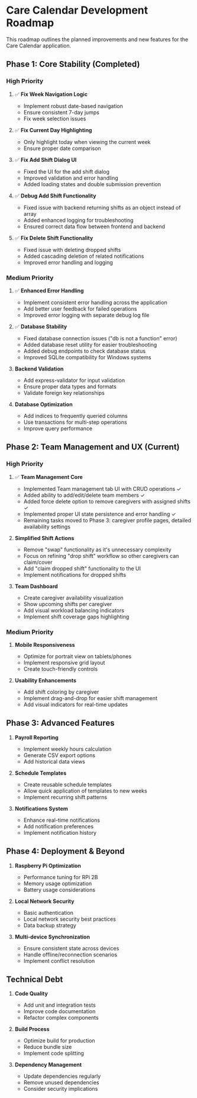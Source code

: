 # Care Calendar Development Roadmap

This roadmap outlines the planned improvements and new features for the Care Calendar application.

## Phase 1: Core Stability (Completed)

### High Priority

1. ✅ **Fix Week Navigation Logic**
   - Implement robust date-based navigation
   - Ensure consistent 7-day jumps
   - Fix week selection issues

2. ✅ **Fix Current Day Highlighting**
   - Only highlight today when viewing the current week
   - Ensure proper date comparison

3. ✅ **Fix Add Shift Dialog UI**
   - Fixed the UI for the add shift dialog
   - Improved validation and error handling
   - Added loading states and double submission prevention
   
4. ✅ **Debug Add Shift Functionality**
   - Fixed issue with backend returning shifts as an object instead of array
   - Added enhanced logging for troubleshooting
   - Ensured correct data flow between frontend and backend
   
5. ✅ **Fix Delete Shift Functionality**
   - Fixed issue with deleting dropped shifts
   - Added cascading deletion of related notifications
   - Improved error handling and logging

### Medium Priority

1. ✅ **Enhanced Error Handling**
   - Implement consistent error handling across the application
   - Add better user feedback for failed operations
   - Improved error logging with separate debug log file

2. ✅ **Database Stability**
   - Fixed database connection issues ("db is not a function" error)
   - Added database reset utility for easier troubleshooting
   - Added debug endpoints to check database status
   - Improved SQLite compatibility for Windows systems

3. **Backend Validation**
   - Add express-validator for input validation
   - Ensure proper data types and formats
   - Validate foreign key relationships

4. **Database Optimization**
   - Add indices to frequently queried columns
   - Use transactions for multi-step operations
   - Improve query performance

## Phase 2: Team Management and UX (Current)

### High Priority

1. ✅ **Team Management Core**
   - Implemented Team management tab UI with CRUD operations ✓
   - Added ability to add/edit/delete team members ✓
   - Added force delete option to remove caregivers with assigned shifts ✓
   - Implemented proper UI state persistence and error handling ✓
   - Remaining tasks moved to Phase 3: caregiver profile pages, detailed availability settings

2. **Simplified Shift Actions**
   - Remove "swap" functionality as it's unnecessary complexity
   - Focus on refining "drop shift" workflow so other caregivers can claim/cover
   - Add "claim dropped shift" functionality to the UI
   - Implement notifications for dropped shifts

3. **Team Dashboard**
   - Create caregiver availability visualization
   - Show upcoming shifts per caregiver
   - Add visual workload balancing indicators
   - Implement shift coverage gaps highlighting

### Medium Priority

1. **Mobile Responsiveness**
   - Optimize for portrait view on tablets/phones
   - Implement responsive grid layout
   - Create touch-friendly controls

2. **Usability Enhancements**
   - Add shift coloring by caregiver
   - Implement drag-and-drop for easier shift management
   - Add visual indicators for real-time updates

## Phase 3: Advanced Features

1. **Payroll Reporting**
   - Implement weekly hours calculation
   - Generate CSV export options
   - Add historical data views

2. **Schedule Templates**
   - Create reusable schedule templates
   - Allow quick application of templates to new weeks
   - Implement recurring shift patterns

3. **Notifications System**
   - Enhance real-time notifications
   - Add notification preferences
   - Implement notification history

## Phase 4: Deployment & Beyond

1. **Raspberry Pi Optimization**
   - Performance tuning for RPi 2B
   - Memory usage optimization
   - Battery usage considerations

2. **Local Network Security**
   - Basic authentication
   - Local network security best practices
   - Data backup strategy

3. **Multi-device Synchronization**
   - Ensure consistent state across devices
   - Handle offline/reconnection scenarios
   - Implement conflict resolution

## Technical Debt

1. **Code Quality**
   - Add unit and integration tests
   - Improve code documentation
   - Refactor complex components

2. **Build Process**
   - Optimize build for production
   - Reduce bundle size
   - Implement code splitting

3. **Dependency Management**
   - Update dependencies regularly
   - Remove unused dependencies
   - Consider security implications